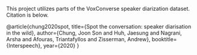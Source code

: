 This project utilizes parts of the VoxConverse speaker diarization dataset.
Citation is below.

@article{chung2020spot,
  title={Spot the conversation: speaker diarisation in the wild},
  author={Chung, Joon Son and Huh, Jaesung and Nagrani, Arsha and Afouras, Triantafyllos and Zisserman, Andrew},
  booktitle={Interspeech},
  year={2020}
}
